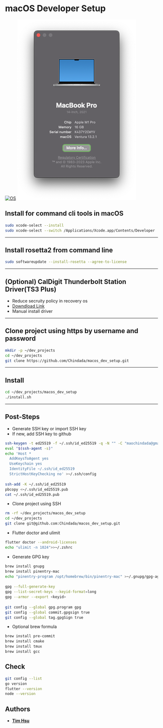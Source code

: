 # **macOS Developer Setup**

[![OS](https://img.shields.io/badge/OS-macOS-orange?logo=macos&logoColor=orange)](https://www.apple.com/tw/macos)
![Ventura](./assets/s004.png)

## Install for command cli tools in macOS

```bash
sudo xcode-select --install
sudo xcode-select --switch /Applications/Xcode.app/Contents/Developer
```

---

## Install rosetta2 from command line

```bash
sudo softwareupdate --install-rosetta --agree-to-license
```

---

## (Optional) CalDigit Thunderbolt Station Driver(TS3 Plus)

- Reduce secruity policy in recovery os
- [Downdload Link](https://downloads.caldigit.com/CalDigit-Thunderbolt-Station-Mac-Drivers.zip)
- Manual install driver

---

## Clone project using https by username and password

```bash
mkdir -p ~/dev_projects
cd ~/dev_projects
git clone https://github.com/Chindada/macos_dev_setup.git
```

---

## Install

```bash
cd ~/dev_projects/macos_dev_setup
./install.sh
```

---

## Post-Steps

- Generate SSH key or import SSH key
- If new, add SSH key to github

```bash
ssh-keygen -t ed25519 -f ~/.ssh/id_ed25519 -q -N "" -C "maochindada@gmail.com"
eval "$(ssh-agent -s)"
echo 'Host *
  AddKeysToAgent yes
  UseKeychain yes
  IdentityFile ~/.ssh/id_ed25519
  StrictHostKeyChecking no' >~/.ssh/config

ssh-add -K ~/.ssh/id_ed25519
pbcopy <~/.ssh/id_ed25519.pub
cat ~/.ssh/id_ed25519.pub
```

- Clone project using SSH

```bash
rm -rf ~/dev_projects/macos_dev_setup
cd ~/dev_projects
git clone git@github.com:Chindada/macos_dev_setup.git
```

- Flutter doctor and ulimit

```bash
flutter doctor --android-licenses
echo "ulimit -n 1024">>~/.zshrc
```

- Generate GPG key

```bash
brew install gnupg
brew install pinentry-mac
echo "pinentry-program /opt/homebrew/bin/pinentry-mac" >~/.gnupg/gpg-agent.conf

gpg --full-generate-key
gpg --list-secret-keys --keyid-format=long
gpg --armor --export <keyid>

git config --global gpg.program gpg
git config --global commit.gpgsign true
git config --global tag.gpgSign true
```

- Optional brew formula

```bash
brew install pre-commit
brew install cmake
brew install tmux
brew install gcc
```

## Check

```bash
git config --list
go version
flutter --version
node --version
```

## Authors

- [**Tim Hsu**](https://github.com/Chindada)
